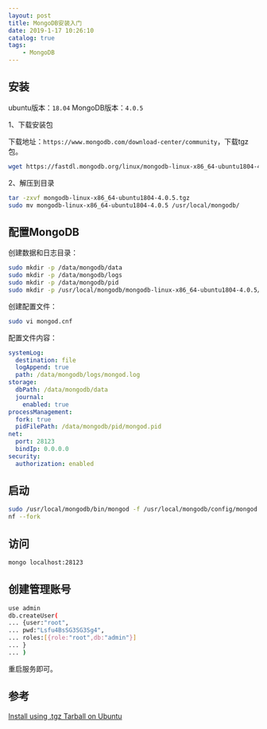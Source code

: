 ```yaml
---
layout: post
title: MongoDB安装入门
date: 2019-1-17 10:26:10
catalog: true
tags:
    - MongoDB
---
```


## 安装

ubuntu版本：`18.04`
MongoDB版本：`4.0.5`

1、下载安装包

下载地址：`https://www.mongodb.com/download-center/community`，下载tgz包。

```sh
wget https://fastdl.mongodb.org/linux/mongodb-linux-x86_64-ubuntu1804-4.0.5.tgz
```

2、解压到目录

```sh
tar -zxvf mongodb-linux-x86_64-ubuntu1804-4.0.5.tgz
sudo mv mongodb-linux-x86_64-ubuntu1804-4.0.5 /usr/local/mongodb/
```

## 配置MongoDB

创建数据和日志目录：

```sh
sudo mkdir -p /data/mongodb/data
sudo mkdir -p /data/mongodb/logs
sudo mkdir -p /data/mongodb/pid
sudo mkdir -p /usr/local/mongodb/mongodb-linux-x86_64-ubuntu1804-4.0.5/config
```

创建配置文件：

```sh
sudo vi mongod.cnf
```

配置文件内容：

```yml
systemLog:
  destination: file
  logAppend: true
  path: /data/mongodb/logs/mongod.log
storage:
  dbPath: /data/mongodb/data
  journal:
    enabled: true
processManagement:
  fork: true
  pidFilePath: /data/mongodb/pid/mongod.pid
net:
  port: 28123
  bindIp: 0.0.0.0
security:
  authorization: enabled
```

## 启动

```sh
sudo /usr/local/mongodb/bin/mongod -f /usr/local/mongodb/config/mongod.c
nf --fork
```

## 访问

```sh
mongo localhost:28123
```

## 创建管理账号

```sh
use admin
db.createUser(
... {user:"root",
... pwd:"Lsfu4BsSG3SG3Sg4",
... roles:[{role:"root",db:"admin"}]
... }
... )
```

重启服务即可。

## 参考

[Install using .tgz Tarball on Ubuntu](https://docs.mongodb.com/manual/tutorial/install-mongodb-on-ubuntu-tarball/)